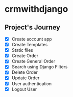 # crmwithdjango


## Project's Journey
- [x] Create account app 
- [x] Create Templates 
- [x] Static files
- [x] Create Order
- [x] Create General Order
- [x] Search using Django Filters
- [x] Delete Order
- [x] Update Order
- [x] User authentication
- [x] Logout User